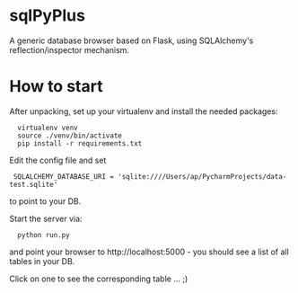 
sqlPyPlus
=========

A generic database browser based on Flask, using SQLAlchemy's reflection/inspector mechanism.

How to start
============

After unpacking, set up your virtualenv and install the needed packages:

      virtualenv venv
      source ./venv/bin/activate
      pip install -r requirements.txt

Edit the config file and set 

     SQLALCHEMY_DATABASE_URI = 'sqlite:////Users/ap/PycharmProjects/data-test.sqlite'

to point to your DB.

Start the server via:

      python run.py

and point your browser to http://localhost:5000 - you should see a list of all tables in your DB.

Click on one to see the corresponding table ... ;)


